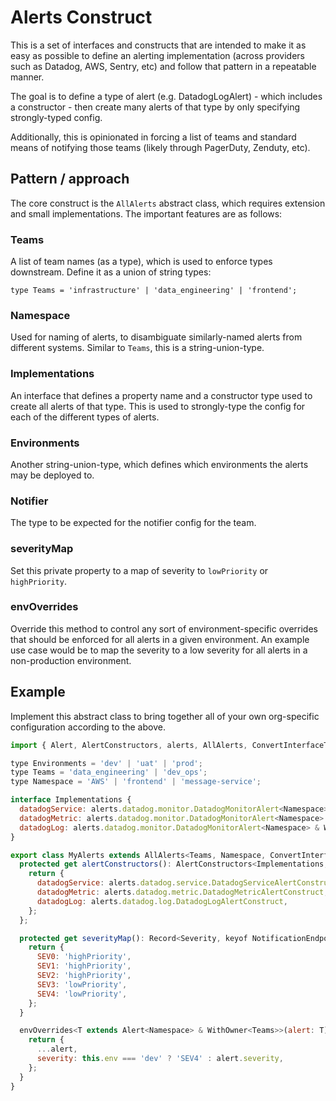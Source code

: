# Alerts Construct
This is a set of interfaces and constructs that are intended to make it as easy as possible to define an alerting implementation (across providers such as Datadog, AWS, Sentry, etc) and follow that pattern in a repeatable manner.

The goal is to define a type of alert (e.g. DatadogLogAlert) - which includes a constructor - then create many alerts of that type by only specifying strongly-typed config.

Additionally, this is opinionated in forcing a list of teams and standard means of notifying those teams (likely through PagerDuty, Zenduty, etc).

## Pattern / approach
The core construct is the `AllAlerts` abstract class, which requires extension and small implementations. The important features are as follows:

### Teams
A list of team names (as a type), which is used to enforce types downstream. Define it as a union of string types:

```
type Teams = 'infrastructure' | 'data_engineering' | 'frontend';
```


### Namespace
Used for naming of alerts, to disambiguate similarly-named alerts from different systems. Similar to `Teams`, this is a string-union-type.


### Implementations
An interface that defines a property name and a constructor type used to create all alerts of that type. This is used to strongly-type the config for each of the different types of alerts.


### Environments
Another string-union-type, which defines which environments the alerts may be deployed to.


### Notifier
The type to be expected for the notifier config for the team.


### severityMap
Set this private property to a map of severity to `lowPriority` or `highPriority`.


### envOverrides
Override this method to control any sort of environment-specific overrides that should be enforced for all alerts in a given environment. An example use case would be to map the severity to a low severity for all alerts in a non-production environment.


## Example
Implement this abstract class to bring together all of your own org-specific configuration according to the above.

```javascript
import { Alert, AlertConstructors, alerts, AllAlerts, ConvertInterfaceToDict, NotificationEndpoints, Severity, WithOwner } from '@rlmartin-projen/alerts-construct';

type Environments = 'dev' | 'uat' | 'prod';
type Teams = 'data_engineering' | 'dev_ops';
type Namespace = 'AWS' | 'frontend' | 'message-service';

interface Implementations {
  datadogService: alerts.datadog.monitor.DatadogMonitorAlert<Namespace> & WithOwner<Teams>;
  datadogMetric: alerts.datadog.monitor.DatadogMonitorAlert<Namespace> & WithOwner<Teams>;
  datadogLog: alerts.datadog.monitor.DatadogMonitorAlert<Namespace> & WithOwner<Teams>;
}

export class MyAlerts extends AllAlerts<Teams, Namespace, ConvertInterfaceToDict<Implementations>, Environments, string> {
  protected get alertConstructors(): AlertConstructors<Implementations, string> {
    return {
      datadogService: alerts.datadog.service.DatadogServiceAlertConstruct,
      datadogMetric: alerts.datadog.metric.DatadogMetricAlertConstruct,
      datadogLog: alerts.datadog.log.DatadogLogAlertConstruct,
    };
  };

  protected get severityMap(): Record<Severity, keyof NotificationEndpoints<string>> {
    return {
      SEV0: 'highPriority',
      SEV1: 'highPriority',
      SEV2: 'highPriority',
      SEV3: 'lowPriority',
      SEV4: 'lowPriority',
    };
  }

  envOverrides<T extends Alert<Namespace> & WithOwner<Teams>>(alert: T): T {
    return {
      ...alert,
      severity: this.env === 'dev' ? 'SEV4' : alert.severity,
    };
  }
}
```